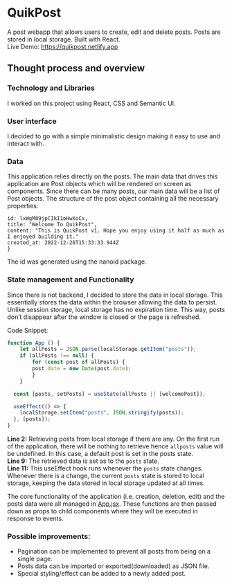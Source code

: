 # QuikPost
A post webapp that allows users to create, edit and delete posts. Posts are stored in local storage. Built with React.  
Live Demo: https://quikpost.netlify.app

## Thought process and overview 
### Technology and Libraries
I worked on this project using React, CSS and Semantic UI.

### User interface
I decided to go with a simple minimalistic design making it easy to use and interact with.

### Data  

This application relies directly on the posts. The main data that drives this application are Post objects which will be rendered on screen as components. Since there can be many posts, our main data will be a list of Post objects.
The structure of the post object containing all the necessary properties:  
``` {
id: lxWgM09jpCIkI1oHwXoCx,
title: "Welcome To QuikPost",
content: "This is QuikPost v1. Hope you enjoy using it half as much as I enjoyed building it."
created_at: 2022-12-26T15:33:33.944Z
}
```
The id was generated using the nanoid package.

### State management and Functionality
Since there is not backend, I decided to store the data in local storage. This essentially stores the data within the browser allowing the data to persist. Unlike session storage, local storage has no expiration time. This way, posts don’t disappear after the window is closed or the page is refreshed.

Code Snippet:
```javascript
function App () {
    let allPosts = JSON.parse(localStorage.getItem("posts"));
    if (allPosts !== null) {
        for (const post of allPosts) {
        post.date = new Date(post.date);
        }
    }

  const [posts, setPosts] = useState(allPosts || [welcomePost]);

  useEffect(() => {
    localStorage.setItem("posts", JSON.stringify(posts));
  }, [posts]);
}

```
<strong>Line 2:</strong> Retrieving posts from local storage if there are any. On the first run of the application, there will be nothing to retrieve hence ```allposts``` value will be undefined. In this case, a default post is set in the posts state.  
<strong>Line 9:</strong> The retrieved data is set as to the ```posts``` state.  
<strong>Line 11:</strong> This useEffect hook runs whenever the ```posts``` state changes. Whenever there is a change, the current ```posts``` state is stored to local storage, keeping the data stored in local storage updated at all times.

The core functionality of the application (i.e. creation, deletion, edit) and the posts data were all managed in [App.jsx](./src/App.jsx). These functions are then passed down as props to child components where they will be executed in response to events.

### Possible improvements:
- Pagination can be implemented to prevent all posts from being on a single page.
- Posts data can be imported or exported(downloaded) as JSON file.
- Special styling/effect can be added to a newly added post.
